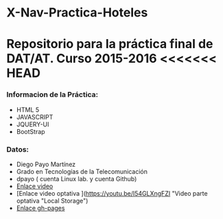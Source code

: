 # X-Nav-Practica-Hoteles
Repositorio para la práctica final de DAT/AT. Curso 2015-2016
<<<<<<< HEAD
=======

### Informacion de la Práctica:
* HTML 5
* JAVASCRIPT
* JQUERY-UI
* BootStrap


### Datos:
* Diego Payo Martínez
* Grado en Tecnologías de la Telecomunicación
* dpayo ( cuenta Linux lab. y cuenta Github)
* [Enlace video ](https://youtu.be/QaZ62RFULS0 "Video")
* [Enlace video optativa ](https://youtu.be/I54GLXngFZI "Video parte optativa "Local Storage")
* [Enlace gh-pages](http://dpayo.github.io/X-Nav-Practica-Hoteles "Enlace")


